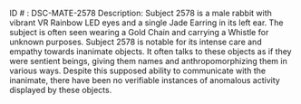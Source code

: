 ID # : DSC-MATE-2578
Description: Subject 2578 is a male rabbit with vibrant VR Rainbow LED eyes and a single Jade Earring in its left ear. The subject is often seen wearing a Gold Chain and carrying a Whistle for unknown purposes. Subject 2578 is notable for its intense care and empathy towards inanimate objects. It often talks to these objects as if they were sentient beings, giving them names and anthropomorphizing them in various ways. Despite this supposed ability to communicate with the inanimate, there have been no verifiable instances of anomalous activity displayed by these objects.